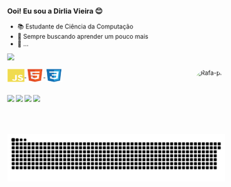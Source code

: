 ### Ooi! Eu sou a Dirlia Vieira 😊

- 📚 Estudante de Ciência da Computação
- 🌱 Sempre buscando aprender um pouco mais
- 💜 ...

<div align="">
  <a href="https://github.com/DirliaVieira">
  <img height="180em" src="https://github-readme-stats.vercel.app/api?username=DirliaVieira&show_icons=true&theme=dracula&include_all_commits=true&count_private=true"/>
  <!- <img height="180em" float="right" src="https://github-readme-stats.vercel.app/api/top-langs/?username=DirliaVieira&layout=compact&langs_count=7&theme=dracula"/> 
</div>

  <div style="display: inline_block"><br>
  <img align="center" alt="Rafa-Js" height="30" width="40" src="https://raw.githubusercontent.com/devicons/devicon/master/icons/javascript/javascript-plain.svg">
  <img align="center" alt="Rafa-HTML" height="30" width="40" src="https://raw.githubusercontent.com/devicons/devicon/master/icons/html5/html5-original.svg">
  <img align="center" alt="Rafa-CSS" height="30" width="40" src="https://raw.githubusercontent.com/devicons/devicon/master/icons/css3/css3-original.svg">
  <img align="right" alt="Rafa-pic" height="150" style="border-radius:50px;" src="https://media.discordapp.net/attachments/907336230251929601/907338976967413760/ezgif.com-gif-maker.gif?width=369&height=369">
</div>
  
  ##
 
<div> 
 <a href="" target="_blank"><img src="https://img.shields.io/badge/Discord-7289DA?style=for-the-badge&logo=discord&logoColor=white" target="_blank"></a> 
 <a href = "dirliavieira03@gmail.com"><img src="https://img.shields.io/badge/-Gmail-%23333?style=for-the-badge&logo=gmail&logoColor=white" target="_blank"></a>
 <a href="https://www.linkedin.com/in/dirlia-vieira-a73b60212" target="_blank"><img src="https://img.shields.io/badge/-LinkedIn-%230077B5?style=for-the-badge&logo=linkedin&logoColor=white" target="_blank"></a> 
 <a href="" target="_blank"><img src="https://img.shields.io/badge/-Instagram-%23E4405F?style=for-the-badge&logo=instagram&logoColor=white" target="_blank"></a>
 
  ![Snake animation](https://github.com/DirliaVieira/DirliaVieira/blob/output/github-contribution-grid-snake.svg)
 
</div>
